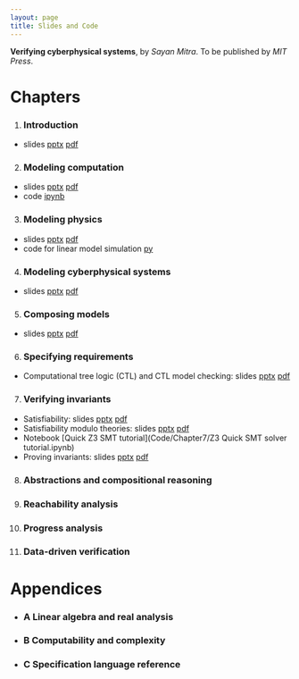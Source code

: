 ```yaml
---
layout: page
title: Slides and Code
---
```

**Verifying cyberphysical systems**, by _Sayan Mitra_. 
To be published by _MIT Press_. 

# Chapters

1. ### Introduction
  * slides [pptx](Slides/Introduction-cps.pptx) [pdf](Slides/Introduction-cps.pdf)
2. ### Modeling computation
  * slides [pptx](Slides/ModelingComputation.pptx) [pdf](Slides/ModelingComputation.pdf)
  * code [ipynb](https://gitlab.engr.illinois.edu/mitras/cps_bookcode/blob/master/Chapter%202/Notebook/Chapter2.ipynb)
3. ### Modeling physics
  * slides [pptx](Slides/ModelingPhysics.pptx) [pdf](Slides/ModelingPhysics.pdf)
  * code for linear model simulation [py](https://github.com/sayanmitracode/cpsbooksite/tree/gh-pages/Code/Chapter3)
4. ### Modeling cyberphysical systems
  * slides [pptx](Slides/ModelingCyberphysicalSystems.pptx) [pdf](Slides/ModelingCyberphysicalSystems.pdf)
5. ### Composing models
  * slides [pptx](Slides/Composition.pptx) [pdf](Slides/Composition.pdf)
6. ### Specifying requirements
  * Computational tree logic (CTL) and CTL model checking: slides [pptx](Slides/CTLModelChecking.pptx) [pdf](Slides/CTLModelChecking.pdf)
7. ### Verifying invariants
  * Satisfiability: slides [pptx](Slides/sat-smt.pptx) [pdf](Slides/sat-smt.pdf)
  * Satisfiability modulo theories: slides [pptx](Slides/smt.pptx) [pdf](Slides/smt.pdf)
  * Notebook [Quick Z3 SMT tutorial](Code/Chapter7/Z3 Quick SMT solver tutorial.ipynb)
  * Proving invariants: slides [pptx](Slides/CPSInvariants.pptx) [pdf](Slides/CPSInvariants.pdf)
8. ### Abstractions and compositional reasoning
9. ### Reachability analysis 
10. ### Progress analysis
11. ### Data-driven verification
# Appendices
  * ### A Linear algebra and real analysis
  * ### B Computability and complexity
  * ### C Specification language reference